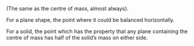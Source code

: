 (The same as the centre of mass, almost always).

For a plane shape, the point where it could be balanced horizontally.

For a solid, the point which has the property that any plane containing
the centre of mass has half of the solid’s mass on either side.
